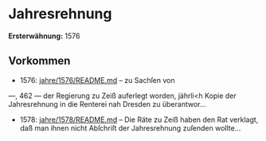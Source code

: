 # Jahresrehnung

**Ersterwähnung:** 1576

## Vorkommen
- 1576: [jahre/1576/README.md](../jahre/1576/README.md) – zu Sachſen von


—, 462 —
der Regierung zu Zeiß auferlegt worden, jährli<h Kopie
der Jahresrehnung in die Renterei nah Dresden zu
überantwor...
- 1578: [jahre/1578/README.md](../jahre/1578/README.md) – Die Räte zu Zeiß haben den Rat verklagt, daß man
ihnen nicht Abſchriſt der Jahresrehnung zuſenden wollte...
